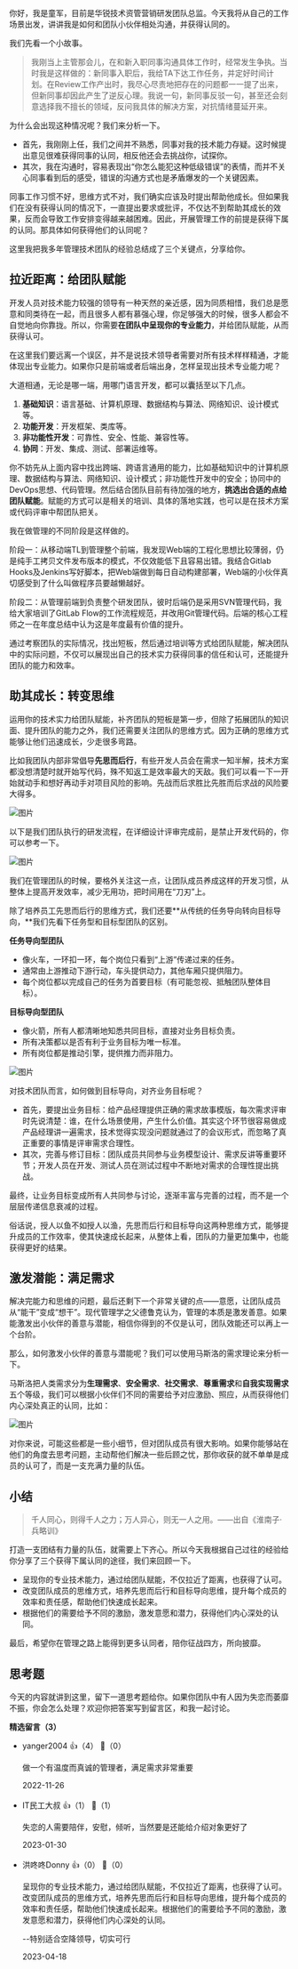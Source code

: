 你好，我是童军，目前是华锐技术资管营销研发团队总监。今天我将从自己的工作场景出发，讲讲我是如何和团队小伙伴相处沟通，并获得认同的。

我们先看一个小故事。

> 我刚当上主管那会儿，在和新入职同事沟通具体工作时，经常发生争执。当时我是这样做的：新同事入职后，我给TA下达工作任务，并定好时间计划。在Review工作产出时，我尽心尽责地把存在的问题都一一提了出来，但新同事却因此产生了逆反心理。我说一句，新同事反驳一句，甚至还会刻意选择我不擅长的领域，反问我具体的解决方案，对抗情绪蔓延开来。

为什么会出现这种情况呢？我们来分析一下。

- 首先，我刚刚上任，我们之间并不熟悉，同事对我的技术能力存疑。这时候提出意见很难获得同事的认同，相反他还会去挑战你，试探你。
- 其次，我在沟通时，容易表现出“你怎么能犯这种低级错误”的表情，而并不关心同事看到后的感受，错误的沟通方式也是矛盾爆发的一个关键因素。

同事工作习惯不好，思维方式不对，我们确实应该及时提出帮助他成长。但如果我们在没有获得认同的情况下，一直提出要求或批评，不仅达不到帮助其成长的效果，反而会导致工作安排变得越来越困难。因此，开展管理工作的前提是获得下属的认同。那具体如何获得他们的认同呢？

这里我把我多年管理技术团队的经验总结成了三个关键点，分享给你。

## 拉近距离：给团队赋能

开发人员对技术能力较强的领导有一种天然的亲近感，因为同质相惜，我们总是愿意和同类待在一起，而且很多人都有慕强心理，你足够强大的时候，很多人都会不自觉地向你靠拢。所以，你需要**在团队中呈现你的专业能力**，并给团队赋能，从而获得认可。

在这里我们要远离一个误区，并不是说技术领导者需要对所有技术样样精通，才能体现出专业能力。如果你只是前端或者后端出身，怎样呈现出技术专业能力呢？

大道相通，无论是哪一端，用哪门语言开发，都可以囊括至以下几点。

1. **基础知识**：语言基础、计算机原理、数据结构与算法、网络知识、设计模式等。
2. **功能开发**：开发框架、类库等。
3. **非功能性开发**：可靠性、安全、性能、兼容性等。
4. **协同**：开发、集成、测试、部署运维等。

你不妨先从上面内容中找出跨端、跨语言通用的能力，比如基础知识中的计算机原理、数据结构与算法、网络知识、设计模式；非功能性开发中的安全；协同中的DevOps思想、代码管理。然后结合团队目前有待加强的地方，**挑选出合适的点给团队赋能**。赋能的方式可以是相关的培训、具体的落地实践，也可以是在技术方案或代码评审中帮团队把关。

我在做管理的不同阶段是这样做的。

阶段一：从移动端TL到管理整个前端，我发现Web端的工程化思想比较薄弱，仍是纯手工拷贝文件发布版本的模式，不仅效能低下且容易出错。我结合Gitlab Hooks及Jenkins写好脚本，把Web端做到每日自动构建部署，Web端的小伙伴真切感受到了什么叫做程序员要越懒越好。

阶段二：从管理前端到负责整个研发团队，彼时后端仍是采用SVN管理代码，我给大家培训了GitLab Flow的工作流程规范，并改用Git管理代码。后端的核心工程师之一在年度总结中认为这是年度最有价值的提升。

通过考察团队的实际情况，找出短板，然后通过培训等方式给团队赋能，解决团队中的实际问题，不仅可以展现出自己的技术实力获得同事的信任和认可，还能提升团队的能力和效率。

## 助其成长：转变思维

运用你的技术实力给团队赋能，补齐团队的短板是第一步，但除了拓展团队的知识面、提升团队的能力之外，我们还需要关注团队的思维方式。因为正确的思维方式能够让他们迅速成长，少走很多弯路。

比如我团队内部非常倡导**先思而后行**，有些开发人员会在需求一知半解，技术方案都没想清楚时就开始写代码，殊不知返工是效率最大的天敌。我们可以看一下一开始就动手和想好再动手对项目风险的影响。先战而后求胜比先胜而后求战的风险要大得多。

![图片](https://static001.geekbang.org/resource/image/40/a0/4044d84e9de5ff685f79edf48928bda0.png?wh=1920x1010 "图片来自华锐技术")

以下是我们团队执行的研发流程，在详细设计评审完成前，是禁止开发代码的，你可以参考一下。

![图片](https://static001.geekbang.org/resource/image/65/85/654165731d573908387ee42a17b6f485.png?wh=1920x1008 "图片来自华锐技术")

我们在管理团队的时候，要格外关注这一点，让团队成员养成这样的开发习惯，从整体上提高开发效率，减少无用功，把时间用在“刀刃”上。

除了培养员工先思而后行的思维方式，我们还要**从传统的任务导向转向目标导向，**我们先看下任务型和目标型团队的区别。

**任务导向型团队**

- 像火车，一环扣一环，每个岗位只看到“上游”传递过来的任务。
- 通常由上游推动下游行动，车头提供动力，其他车厢只提供阻力。
- 每个岗位都以完成自己的任务为首要目标（有可能忽视、抵触团队整体目标）。

**目标导向型团队**

- 像火箭，所有人都清晰地知悉共同目标，直接对业务目标负责。
- 所有决策都以是否有利于业务目标为唯一标准。
- 所有岗位都是推动引擎，提供推力而非阻力。

![图片](https://static001.geekbang.org/resource/image/f0/e3/f03e194fd6ca6f94232c4b07d5cd14e3.png?wh=1874x412 "图片来自华锐技术")

对技术团队而言，如何做到目标导向，对齐业务目标呢？

- 首先，要提出业务目标：给产品经理提供正确的需求故事模版，每次需求评审时先说清楚：谁，在什么场景使用，产生什么价值。其实这个环节很容易做成产品经理讲一遍需求，技术觉得实现没问题就通过了的会议形式，而忽略了真正重要的事情是评审需求合理性。
- 其次，完善与修订目标：团队成员共同参与业务模型设计、需求反讲等重要环节；开发人员在开发、测试人员在测试过程中不断地对需求的合理性提出挑战。

最终，让业务目标变成所有人共同参与讨论，逐渐丰富与完善的过程，而不是一个层层传递信息衰减的过程。

俗话说，授人以鱼不如授人以渔，先思而后行和目标导向这两种思维方式，能够提升成员的工作效率，使其快速成长起来，从整体上看，团队的力量更加集中，也能获得更好的结果。

## 激发潜能：满足需求

解决完能力和思维的问题，最后还剩下一个非常关键的点——意愿，让团队成员从“能干”变成“想干”。现代管理学之父德鲁克认为，管理的本质是激发善意。如果能激发出小伙伴的善意与潜能，相信你得到的不仅是认可，团队效能还可以再上一个台阶。

那么，如何激发小伙伴的善意与潜能呢？我们可以使用马斯洛的需求理论来分析一下。

马斯洛把人类需求分为**生理需求**、**安全需求**、**社交需求**、**尊重需求**和**自我实现需求**五个等级，我们可以根据小伙伴们不同的需要给予对应激励、照应，从而获得他们内心深处真正的认同，比如：

![图片](https://static001.geekbang.org/resource/image/8b/fa/8b7e2f43b2c6a073cb021f08de11e0fa.png?wh=1920x737)

对你来说，可能这些都是一些小细节，但对团队成员有很大影响。如果你能够站在他们的角度去思考问题，主动帮他们解决一些后顾之忧，那你收获的就不单单是成员的认可了，而是一支充满力量的队伍。

## 小结

> 千人同心，则得千人之力；万人异心，则无一人之用。——出自《淮南子·兵略训》

打造一支团结有力量的队伍，就需要上下齐心。所以今天我根据自己过往的经验给你分享了三个获得下属认同的途径，我们来回顾一下。

- 呈现你的专业技术能力，通过给团队赋能，不仅拉近了距离，也获得了认可。
- 改变团队成员的思维方式，培养先思而后行和目标导向思维，提升每个成员的效率和责任感，帮助他们快速成长起来。
- 根据他们的需要给予不同的激励，激发意愿和潜力，获得他们内心深处的认同。

最后，希望你在管理之路上能得到更多认同者，陪你征战四方，所向披靡。

## 思考题

今天的内容就讲到这里，留下一道思考题给你。如果你团队中有人因为失恋而萎靡不振，你会怎么处理？欢迎你把答案写到留言区，和我一起讨论。
<div><strong>精选留言（3）</strong></div><ul>
<li><span>yanger2004</span> 👍（4） 💬（0）<p>做一个有温度而真诚的管理者，满足需求非常重要</p>2022-11-26</li><br/><li><span>IT民工大叔</span> 👍（1） 💬（1）<p>失恋的人需要陪伴，安慰，倾听，当然要是还能给介绍对象更好了</p>2023-01-30</li><br/><li><span>洪咚咚Donny</span> 👍（0） 💬（0）<p>呈现你的专业技术能力，通过给团队赋能，不仅拉近了距离，也获得了认可。改变团队成员的思维方式，培养先思而后行和目标导向思维，提升每个成员的效率和责任感，帮助他们快速成长起来。根据他们的需要给予不同的激励，激发意愿和潜力，获得他们内心深处的认同。

--特别适合空降领导，切实可行</p>2023-04-18</li><br/>
</ul>
